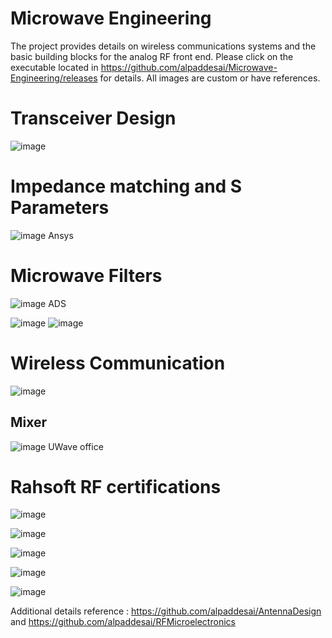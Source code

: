 # Microwave Engineering

The project provides details on wireless communications systems and the basic building blocks for the analog RF front end.  Please click on the executable located in https://github.com/alpaddesai/Microwave-Engineering/releases for details.  All images are custom or have references.

# Transceiver Design
![image](MainWindow.png)

# Impedance matching and S Parameters
![image](Sparameter.jpg)
Ansys 

# Microwave Filters
![image](DesigningFilters.png)
ADS

![image](Microwave_Filters_ADS.png)
![image](MicrowaveFilterDesign.jpg)

# Wireless Communication
![image](WirelesssCommunications.png)

## Mixer
![image](Mixer1.jpg)
UWave office

# Rahsoft RF certifications
![image](Testing.png)

![image](RahsoftADScertificate.jpg)

![image](RFMicrowaveTransmissionTheory.png)

![image](RFFundamentalsConcepts.png)

![image](RFDesignTheory.png)

Additional details reference : https://github.com/alpaddesai/AntennaDesign and https://github.com/alpaddesai/RFMicroelectronics
